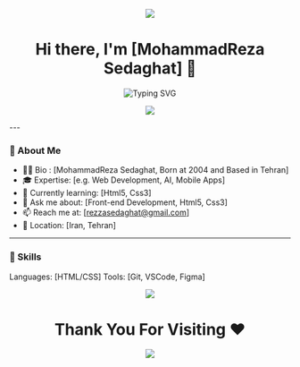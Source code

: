 <p align="center">
  <img src="https://capsule-render.vercel.app/api?type=waving&height=250&color=&color=1B1B1B&text=Hey%20,%20its%20me%20!&fontSize=90&fontColor=229922&animation=twinkling&descAlignY=81"/>
</p>

<!-- ✨ Stylish Header -->
<h1 align="center">Hi there, I'm [MohammadReza Sedaghat] 👋</h1>
<p align="center">
  <img src="https://readme-typing-svg.demolab.com?font=Fira+Code&size=24&pause=1000&color=00F7FF&center=true&vCenter=true&width=435&lines=Curious+Developer;Lifelong+Learner;Eager+For+Building+Cool+Front" alt="Typing SVG" />
</p>

<p align="center">
  <img src="https://media0.giphy.com/media/v1.Y2lkPTc5MGI3NjExOGJ5MXRqMTF3c2U4cmNka21tczFzNzE2YzFtZzV6dzRzMDBrYTlkaiZlcD12MV9pbnRlcm5hbF9naWZfYnlfaWQmY3Q9Zw/iIqmM5tTjmpOB9mpbn/giphy.gif"/>
</p>
---

### 🧠 About Me
- 🧑‍💻 Bio : [MohammadReza Sedaghat, Born at 2004 and Based in Tehran]
- 🎓 Expertise: [e.g. Web Development, AI, Mobile Apps]
- 🌱 Currently learning: [Html5, Css3]
- 💬 Ask me about: [Front-end Development, Html5, Css3]
- 📫 Reach me at: [rezzasedaghat@gmail.com]
- 📍 Location: [Iran, Tehran]
---

### 🚀 Skills

Languages: [HTML/CSS]
Tools: [Git, VSCode, Figma]

<p align="center">
  <img src="https://media0.giphy.com/media/v1.Y2lkPTc5MGI3NjExbTRqdHY1cGltbHRkenAwbm5maDMyZ21xZmkxc3Jxa2w2YnpiOWVwZiZlcD12MV9pbnRlcm5hbF9naWZfYnlfaWQmY3Q9Zw/dxn6fRlTIShoeBr69N/giphy.gif"/>
</p>


<h1 align="center">Thank You For Visiting ❤️</h1>

<p align="center">
  <img src="https://capsule-render.vercel.app/api?type=waving&height=250&color=&color=1B1B1B&text=Bye%20My%20Friend%20:)&fontSize=90&fontColor=229922&animation=twinkling&descAlignY=81&section=footer&fontAlignY=50"/>
</p>
